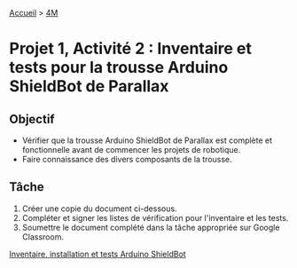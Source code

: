[Accueil](./index.md) > [4M](./accueil4M.md#projet-1--inventaire-installation-et-tests-du-matériel-et-des-logiciels)

# Projet 1, Activité 2 : Inventaire et tests pour la trousse Arduino ShieldBot de Parallax

## Objectif

* Vérifier que la trousse Arduino ShieldBot de Parallax est complète et fonctionnelle avant de commencer les projets de robotique.
* Faire connaissance des divers composants de la trousse.

## Tâche

1. Créer une copie du document ci-dessous.
1. Compléter et signer les listes de vérification pour l'inventaire et les tests.
1. Soumettre le document complété dans la tâche appropriée sur Google Classroom.

[Inventaire, installation et tests Arduino ShieldBot](https://docs.google.com/document/d/1RXLzXo7DcGPgY_i9PaLlQTom71b5FBxagLqJcV12IxY/view)
